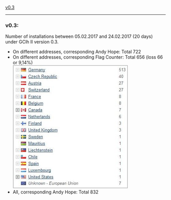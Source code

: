 
<a href="#v03" title="GClh II version 0.3 (05.02.2017 - 24.02.2017)">v0.3</a> &nbsp; 

---
### v0.3:
Number of installations between 05.02.2017 and 24.02.2017 (20 days) under GClh II version 0.3.<br>
<ul><li>On different addresses, corresponding Andy Hope: Total 722<br></li>
<li>On different addresses, corresponding Flag Counter: Total 656 (loss 66 or 9,14%)<br>
<img src="../images/v0.3_counter_flag.jpg" alt="v0.3_counter_flag.jpg"><br></li>
<li>All, corresponding Andy Hope: Total 832<br></li></ul>
<br>
